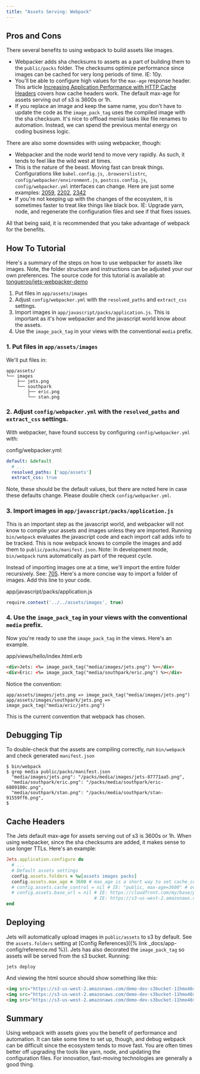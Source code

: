 ```yaml
---
title: "Assets Serving: Webpack"
---
```


## Pros and Cons

There several benefits to using webpack to build assets like images.

* Webpacker adds sha checksums to assets as a part of building them to the `public/packs` folder.  The checksums optimize performance since images can be cached for very long periods of time. IE: 10y.
* You'll be able to configure high values for the `max-age` response header. This article [Increasing Application Performance with HTTP Cache Headers](https://devcenter.heroku.com/articles/increasing-application-performance-with-http-cache-headers) covers how cache headers work.  The default max-age for assets serving out of s3 is 3600s or 1h.
* If you replace an image and keep the same name, you don't have to update the code as the `image_pack_tag` uses the compiled image with the sha checksum. It's nice to offload menial tasks like file renames to automation. Instead, we can spend the previous mental energy on coding business logic.

There are also some downsides with using webpacker, though:

* Webpacker and the node world tend to move very rapidly. As such, it tends to feel like the wild west at times.
* This is the nature of the beast. Moving fast can break things. Configurations like `babel.config.js`, `.browserslistrc`, `config/webpacker/environment.js`, `postcss.config.js`, `config/webpacker.yml` interfaces can change. Here are just some examples: [2059](https://github.com/rails/webpacker/issues/2059), [2202](https://github.com/rails/webpacker/issues/2202), [2342](https://github.com/rails/webpacker/issues/2342)
* If you're not keeping up with the changes of the ecosystem, it is sometimes faster to treat like things like black box. IE: Upgrade yarn, node, and regenerate the configuration files and see if that fixes issues.

All that being said, it is recommended that you take advantage of webpack for the benefits.

## How To Tutorial

Here's a summary of the steps on how to use webpacker for assets like images. Note, the folder structure and instructions can be adjusted your our own preferences.  The source code for this tutorial is available at: [tongueroo/jets-webpacker-demo](https://github.com/tongueroo/jets-webpacker-demo)

1. Put files in `app/assets/images`
2. Adjust `config/webpacker.yml` with the `resolved_paths` and `extract_css` settings.
3. Import images in `app/javascript/packs/application.js`. This is important as it's how webpacker and the javascript world know about the assets.
4. Use the `image_pack_tag` in your views with the conventional `media` prefix.

### 1. Put files in `app/assets/images`

We'll put files in:

    app/assets/
    └── images
        ├── jets.png
        └── southpark
            ├── eric.png
            └── stan.png

### 2. Adjust `config/webpacker.yml` with the `resolved_paths` and `extract_css` settings.

With webpacker, have found success by configuring `config/webpacker.yml` with:

config/webpacker.yml:

```yaml
default: &default
  # ...
  resolved_paths: ['app/assets']
  extract_css: true
```

Note, these should be the default values, but there are noted here in case these defaults change. Please double check `config/webpacker.yml`.

### 3. Import images in `app/javascript/packs/application.js`

This is an important step as the javascript world, and webpacker will not know to compile your assets and images unless they are imported. Running `bin/webpack` evaluates the javascript code and each import call adds info to be tracked. This is now webpack knows to compile the images and add them to `public/packs/manifest.json`.  Note: In development mode, `bin/webpack` runs automatically as part of the request cycle.

Instead of importing images one at a time, we'll import the entire folder recursively.  See: [705](https://github.com/rails/webpacker/issues/705). Here's a more concise way to import a folder of images. Add this line to your code.

app/javascript/packs/application.js

```javascript
require.context('../../assets/images', true)
```

### 4. Use the `image_pack_tag` in your views with the conventional `media` prefix.

Now you're ready to use the `image_pack_tag` in the views. Here's an example.

app/views/hello/index.html.erb

```html
<div>Jets: <%= image_pack_tag("media/images/jets.png") %></div>
<div>Eric: <%= image_pack_tag("media/southpark/eric.png") %></div>
```

Notice the convention:

    app/assets/images/jets.png => image_pack_tag("media/images/jets.png")
    app/assets/images/southpark/jets.png => image_pack_tag("media/eric/jets.png")

This is the current convention that webpack has chosen.

## Debugging Tip

To double-check that the assets are compiling correctly, run `bin/webpack` and check generated `manifest.json`

    $ bin/webpack
    $ grep media public/packs/manifest.json
      "media/images/jets.png": "/packs/media/images/jets-87771aa5.png",
      "media/southpark/eric.png": "/packs/media/southpark/eric-6809100c.png",
      "media/southpark/stan.png": "/packs/media/southpark/stan-91559ff6.png",
    $

## Cache Headers

The Jets default max-age for assets serving out of s3 is 3600s or 1h. When using webpacker, since the sha checksums are added, it makes sense to use longer TTLs. Here's an example:

```ruby
Jets.application.configure do
  # ...
  # Default assets settings
  config.assets.folders = %w[assets images packs]
  config.assets.max_age = 3600 # max_age is a short way to set cache_control and expands to cache_control="public, max-age=3600"
  # config.assets.cache_control = nil # IE: "public, max-age=3600" # override max_age for more fine-grain control.
  # config.assets.base_url = nil # IE: https://cloudfront.com/my/base/path, defaults to the s3 bucket url
                                 # IE: https://s3-us-west-2.amazonaws.com/demo-dev-s3bucket-1inlzkvujq8zb
end
```

## Deploying

Jets will automatically upload images in `public/assets` to s3 by default. See the `assets.folders` setting at [Config References]({% link _docs/app-config/reference.md %}).  Jets has also decorated the `image_pack_tag` so assets will be served from the s3 bucket.  Running:

    jets deploy

And viewing the html source should show something like this:

```html
<img src="https://s3-us-west-2.amazonaws.com/demo-dev-s3bucket-11hmo46sdaczc/jets/public/packs/media/images/jets-87771aa5.png" />
<img src="https://s3-us-west-2.amazonaws.com/demo-dev-s3bucket-11hmo46sdaczc/jets/public/packs/media/southpark/eric-6809100c.png" />
<img src="https://s3-us-west-2.amazonaws.com/demo-dev-s3bucket-11hmo46sdaczc/jets/public/packs/media/southpark/stan-91559ff6.png" />
```

## Summary

Using webpack with assets gives you the benefit of performance and automation. It can take some time to set up, though, and debug webpack can be difficult since the ecosystem tends to move fast. You are often times better off upgrading the tools like yarn, node, and updating the configuration files. For innovation, fast-moving technologies are generally a good thing.

